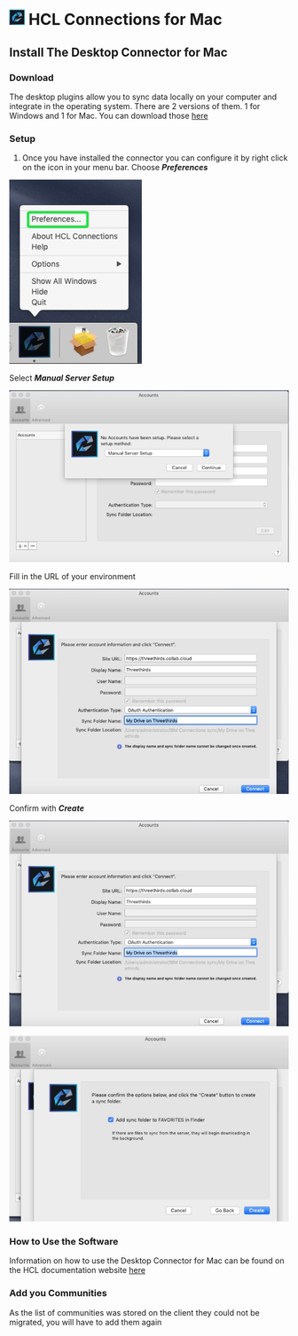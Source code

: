 # <img src="/assets/images/HCL_Connection_Master.png" alt="ConnectionsLogo" height="28" /> HCL Connections for Mac

## Install The Desktop Connector for Mac

### Download

The desktop plugins allow you to sync data locally on your computer and integrate in the operating system. There are 2 versions of them. 1 for Windows and 1 for Mac. You can download those [here](https://docs.collab.cloud/help/downloads/)

### Setup

1. Once you have installed the connector you can configure it by right click on the icon in your menu bar. Choose **_Preferences_**

![install](../assets/images/screen-shots/mail/macplugin2.jpg)

Select **_Manual Server Setup_**

![install](../assets/images/screen-shots/mail/macplugin3.jpg)

Fill in the URL of your environment

![install](../assets/images/screen-shots/mail/macplugin4.jpg)

Confirm with **_Create_**

![install](../assets/images/screen-shots/mail/macplugin4.jpg)

![install](../assets/images/screen-shots/mail/macplugin5.jpg)

### How to Use the Software

Information on how to use the Desktop Connector for Mac can be found on the HCL documentation website [here](https://help.hcltechsw.com/connections/v65/connectors/enduser/mac_desktop_plugin_filesync_gs2_2.html)

### Add you Communities

As the list of communities was stored on the client they could not be migrated, you will have to add them again
